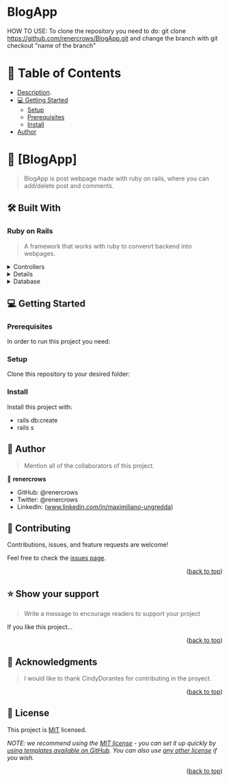 # BlogApp

HOW TO USE:
To clone the repository you need to do: git clone https://github.com/renercrows/BlogApp.git and change the branch with git checkout "name of the branch"

<!-- TABLE OF CONTENTS -->

# 📗 Table of Contents

- [Description](#description).
- [💻 Getting Started](#getting-started)
  - [Setup](#setup)
  - [Prerequisites](#prerequisites)
  - [Install](#install)
- [Author](#author)

<!-- PROJECT DESCRIPTION -->

# 📖 [BlogApp] <a name="about-project"></a>

> BlogApp is post webpage made with ruby on rails, where you can add/delete post and comments.

## 🛠 Built With <a name="built-with"></a>

### Ruby on Rails <a name="tech-stack"></a>

> A framework that works with ruby to convenrt backend into webpages.

<details>
  <summary>Controllers</summary>
  <ul>
   <li>Application_controller</li>
   <li>likes_controller</li>
   <li>comments_controller</li>
   <li>posts_controller</li>
   <li>users_controller</li>
  </ul>
</details>

<details>
   <li>likes</li>
   <li>comments</li>
   <li>posts</li>
   <li>users</li>
  <ul>
    <li></li>
  </ul>
</details>

<details>
<summary>Database</summary>
  <ul>
   <li>likes</li>
   <li>comments</li>
   <li>posts</li>
   <li>users</li>
  </ul>
</details>

<!-- GETTING STARTED -->

## 💻 Getting Started <a name="getting-started"></a>

### Prerequisites

In order to run this project you need:

### Setup

Clone this repository to your desired folder: 

<!--
Example commands:

```sh
  cd my-folder
  git clone https://github.com/renercrows/BlogApp.git
```
--->

### Install

Install this project with: 

- rails db:create
- rails s

<!-- AUTHORS -->

## 👥 Author <a name="authors"></a>

> Mention all of the collaborators of this project.

👤 **renercrows**

- GitHub: @renercrows
- Twitter: @renercrows
- LinkedIn: (www.linkedin.com/in/maximiliano-ungredda)

<!-- CONTRIBUTING -->

## 🤝 Contributing <a name="contributing"></a>

Contributions, issues, and feature requests are welcome!

Feel free to check the [issues page](../../issues/).

<p align="right">(<a href="#readme-top">back to top</a>)</p>

<!-- SUPPORT -->

## ⭐️ Show your support <a name="support"></a>

> Write a message to encourage readers to support your project

If you like this project...

<p align="right">(<a href="#readme-top">back to top</a>)</p>

<!-- ACKNOWLEDGEMENTS -->

## 🙏 Acknowledgments <a name="acknowledgements"></a>

> I would like to thank CindyDorantes for contributing in the proyect.

<p align="right">(<a href="#readme-top">back to top</a>)</p>

<!-- LICENSE -->

## 📝 License <a name="license"></a>

This project is [MIT](./LICENSE) licensed.

_NOTE: we recommend using the [MIT license](https://choosealicense.com/licenses/mit/) - you can set it up quickly by [using templates available on GitHub](https://docs.github.com/en/communities/setting-up-your-project-for-healthy-contributions/adding-a-license-to-a-repository). You can also use [any other license](https://choosealicense.com/licenses/) if you wish._

<p align="right">(<a href="#readme-top">back to top</a>)</p>
